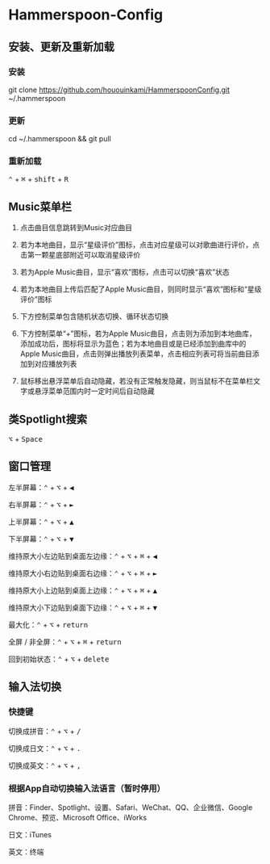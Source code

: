 # Hammerspoon-Config

## 安装、更新及重新加载

### 安装

git clone https://github.com/hououinkami/HammerspoonConfig.git ~/.hammerspoon

### 更新

cd ~/.hammerspoon && git pull

### 重新加载

<kbd>⌃</kbd> + <kbd>⌘</kbd> + <kbd>shift</kbd> + <kbd>R</kbd>

## Music菜单栏

1. 点击曲目信息跳转到Music对应曲目

2. 若为本地曲目，显示“星级评价”图标，点击对应星级可以对歌曲进行评价，点击第一颗星底部附近可以取消星级评价

3. 若为Apple Music曲目，显示“喜欢”图标，点击可以切换“喜欢”状态

4. 若为本地曲目上传后匹配了Apple Music曲目，则同时显示“喜欢”图标和“星级评价”图标

5. 下方控制菜单包含随机状态切换、循环状态切换

6. 下方控制菜单“+”图标，若为Apple Music曲目，点击则为添加到本地曲库，添加成功后，图标将显示为蓝色；若为本地曲目或是已经添加到曲库中的Apple Music曲目，点击则弹出播放列表菜单，点击相应列表可将当前曲目添加到对应播放列表

6. 鼠标移出悬浮菜单后自动隐藏，若没有正常触发隐藏，则当鼠标不在菜单栏文字或悬浮菜单范围内时一定时间后自动隐藏


## 类Spotlight搜索

<kbd>⌥</kbd> + <kbd>Space</kbd>


## 窗口管理

左半屏幕：<kbd>⌃</kbd> + <kbd>⌥</kbd> + <kbd>◀︎</kbd>

右半屏幕：<kbd>⌃</kbd> + <kbd>⌥</kbd> + <kbd>►</kbd>

上半屏幕：<kbd>⌃</kbd> + <kbd>⌥</kbd> + <kbd>▲</kbd>

下半屏幕：<kbd>⌃</kbd> + <kbd>⌥</kbd> + <kbd>▼</kbd>

维持原大小左边贴到桌面左边缘：<kbd>⌃</kbd> + <kbd>⌥</kbd> + <kbd>⌘</kbd> + <kbd>◀︎</kbd>

维持原大小右边贴到桌面右边缘：<kbd>⌃</kbd> + <kbd>⌥</kbd> + <kbd>⌘</kbd> + <kbd>►</kbd>

维持原大小上边贴到桌面上边缘：<kbd>⌃</kbd> + <kbd>⌥</kbd> + <kbd>⌘</kbd> + <kbd>▲</kbd>

维持原大小下边贴到桌面下边缘：<kbd>⌃</kbd> + <kbd>⌥</kbd> + <kbd>⌘</kbd> + <kbd>▼</kbd>

最大化：<kbd>⌃</kbd> + <kbd>⌥</kbd> + <kbd>return</kbd>

全屏 / 非全屏：<kbd>⌃</kbd> + <kbd>⌥</kbd> + <kbd>⌘</kbd> + <kbd>return</kbd>

回到初始状态：<kbd>⌃</kbd> + <kbd>⌥</kbd> + <kbd>delete</kbd>

## 输入法切换

### 快捷键

切换成拼音：<kbd>⌃</kbd> + <kbd>⌥</kbd> + <kbd>/</kbd>

切换成日文：<kbd>⌃</kbd> + <kbd>⌥</kbd> + <kbd>.</kbd>

切换成英文：<kbd>⌃</kbd> + <kbd>⌥</kbd> + <kbd>,</kbd>

### 根据App自动切换输入法语言（暂时停用）

拼音：Finder、Spotlight、设置、Safari、WeChat、QQ、企业微信、Google Chrome、预览、Microsoft Office、iWorks

日文：iTunes

英文：终端
